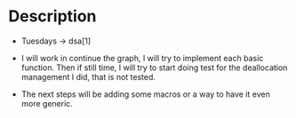 # Description

- Tuesdays ->  dsa[1]

- I will work in continue the graph,
  I will try to implement each basic function.
  Then if still time, I will try to start doing
  test for the deallocation management I did, that is not tested.

- The next steps will be adding some macros or a way to have it 
  even more generic.
  


